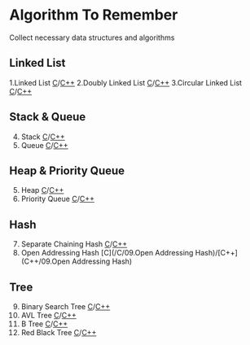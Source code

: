 # Algorithm To Remember
Collect necessary data structures and algorithms

## Linked List
1.Linked List [C](/C/01.Linked_list)/[C++](C++/01.Linked_list)
2.Doubly Linked List [C](/C/02.Doubly_Linked_List)/[C++](C++/02.Doubly_Linked_List)
3.Circular Linked List [C](/C/03.Circular_Linked_list)/[C++](C++/03.Circular_Linked_list)

## Stack & Queue
4. Stack [C](/C/04.Stack)/[C++](C++/04.Stack)
5. Queue [C](/C/05.Queue)/[C++](C++/05.Queue)

## Heap & Priority Queue
5. Heap [C](/C/06.Heap)/[C++](C++/06.Heap)
6. Priority Queue [C](/C/07.Priority_Queue)/[C++](C++/07.Priority_Queue)

## Hash
7. Separate Chaining Hash [C](/C/08.Separate_Chaining_Hash)/[C++](C++/08.Separate_Chaining_Hash)
8. Open Addressing Hash [C](/C/09.Open Addressing Hash)/[C++](C++/09.Open Addressing Hash)

## Tree
9. Binary Search Tree [C](/C/10.Binary_Search_Tree)/[C++](C++/10.Binary_Search_Tree)
10. AVL Tree [C](/C/11.AVL_Tree)/[C++](C++/11.AVL_Tree)
11. B Tree [C](/C/12.B_Tree)/[C++](C++/12.B_Tree)
12. Red Black Tree [C](/C/13.Red_Black_Tree)/[C++](C++/13.Red_Black_Tree)

